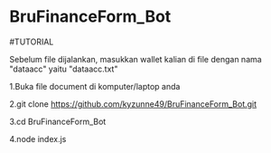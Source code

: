 # BruFinanceForm_Bot

#TUTORIAL

Sebelum file dijalankan, masukkan wallet kalian di file dengan nama "dataacc" yaitu "dataacc.txt"

1.Buka file document di komputer/laptop anda

2.git clone https://github.com/kyzunne49/BruFinanceForm_Bot.git

3.cd BruFinanceForm_Bot

4.node index.js
